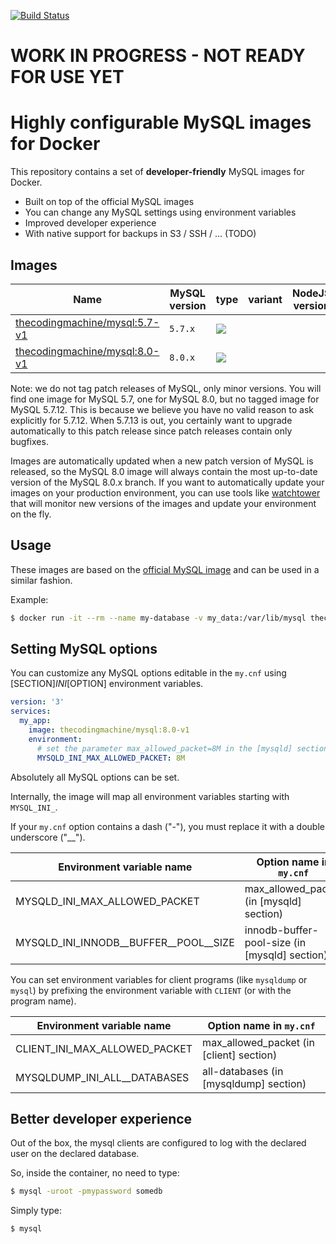 [![Build Status](https://travis-ci.org/thecodingmachine/docker-images-mysql.svg?branch=master)](https://travis-ci.org/thecodingmachine/docker-images-mysql)

# WORK IN PROGRESS - NOT READY FOR USE YET

# Highly configurable MySQL images for Docker

This repository contains a set of **developer-friendly** MySQL images for Docker.

 - Built on top of the official MySQL images
 - You can change any MySQL settings using environment variables
 - Improved developer experience
 - With native support for backups in S3 / SSH / ... (TODO)

## Images



| Name                                                                    | MySQL version                  | type |variant | NodeJS version  | Size 
|-------------------------------------------------------------------------|------------------------------|------|--------|-----------------|------
| [thecodingmachine/mysql:5.7-v1](https://github.com/thecodingmachine/docker-images-mysql/blob/master/Dockerfile)             | `5.7.x` | [![](https://images.microbadger.com/badges/image/thecodingmachine/mysql:5.7-v1.svg)](https://microbadger.com/images/thecodingmachine/mysql:5.7-v1)
| [thecodingmachine/mysql:8.0-v1](https://github.com/thecodingmachine/docker-images-mysql/blob/master/Dockerfile)             | `8.0.x` | [![](https://images.microbadger.com/badges/image/thecodingmachine/mysql:8.0-v1.svg)](https://microbadger.com/images/thecodingmachine/mysql:8.0-v1)

Note: we do not tag patch releases of MySQL, only minor versions. You will find one image for MySQL 5.7, one for MySQL 8.0, 
but no tagged image for MySQL 5.7.12. This is because we believe you have no valid reason to ask explicitly for 5.7.12.
When 5.7.13 is out, you certainly want to upgrade automatically to this patch release since patch releases contain only bugfixes.

Images are automatically updated when a new patch version of MySQL is released, so the MySQL 8.0 image will always contain 
the most up-to-date version of the MySQL 8.0.x branch. If you want to automatically update your images on your production
environment, you can use tools like [watchtower](https://github.com/v2tec/watchtower) that will monitor new versions of
the images and update your environment on the fly.

## Usage

These images are based on the [official MySQL image](https://hub.docker.com/_/mysql/) and can be used in a similar fashion.

Example:

```bash
$ docker run -it --rm --name my-database -v my_data:/var/lib/mysql thecodingmachine/mysql:8.0-v1
```

## Setting MySQL options

You can customize any MySQL options editable in the `my.cnf` using [SECTION]_INI_[OPTION] environment variables.

```yml
version: '3'
services:
  my_app:
    image: thecodingmachine/mysql:8.0-v1
    environment:
      # set the parameter max_allowed_packet=8M in the [mysqld] section
      MYSQLD_INI_MAX_ALLOWED_PACKET: 8M
```

Absolutely all MySQL options can be set.

Internally, the image will map all environment variables starting with `MYSQL_INI_`.

If your `my.cnf` option contains a dash ("-"), you must replace it with a double underscore ("__").

Environment variable name             | Option name in `my.cnf` 
--------------------------------------|------------------------------
MYSQLD_INI_MAX_ALLOWED_PACKET         | max_allowed_packet (in [mysqld] section)
MYSQLD_INI_INNODB__BUFFER__POOL__SIZE | innodb-buffer-pool-size (in [mysqld] section) 

You can set environment variables for client programs (like `mysqldump` or `mysql`) by prefixing the environment variable
with `CLIENT` (or with the program name).

Environment variable name             | Option name in `my.cnf` 
--------------------------------------|------------------------------
CLIENT_INI_MAX_ALLOWED_PACKET         | max_allowed_packet (in [client] section)
MYSQLDUMP_INI_ALL__DATABASES          | all-databases (in [mysqldump] section) 

## Better developer experience

Out of the box, the mysql clients are configured to log with the declared user on the declared database.

So, inside the container, no need to type:

```bash
$ mysql -uroot -pmypassword somedb
```

Simply type:

```bash
$ mysql
```

